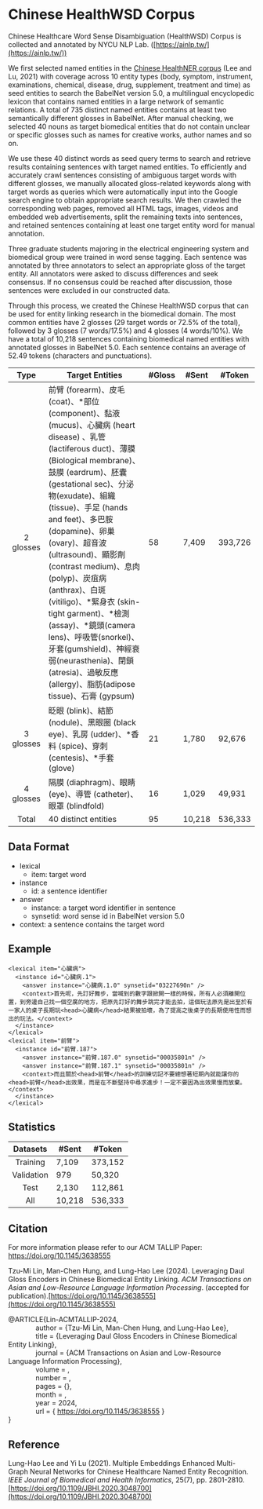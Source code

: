 # Chinese HealthWSD Corpus
Chinese Healthcare Word Sense Disambiguation (HealthWSD) Corpus is collected and annotated by NYCU NLP Lab. ([https://ainlp.tw/](https://ainlp.tw/))

We first selected named entities in the [Chinese HealthNER corpus](https://github.com/NCUEE-NLPLab/Chinese-HealthNER-Corpus) (Lee and Lu, 2021) with coverage across 10 entity types (body, symptom, instrument, examinations, chemical, disease, drug, supplement, treatment and time) as seed entities to search the BabelNet version 5.0, a multilingual encyclopedic lexicon that contains named entities in a large network of semantic relations. A total of 735 distinct named entities contains at least two semantically different glosses in BabelNet. After manual checking, we selected 40 nouns as target biomedical entities that do not contain unclear or specific glosses such as names for creative works, author names and so on.

We use these 40 distinct words as seed query terms to search and retrieve results containing sentences with target named entities. To efficiently and accurately crawl sentences consisting of ambiguous target words with different glosses, we manually allocated gloss-related keywords along with target words as queries which were automatically input into the Google search engine to obtain appropriate search results. We then crawled the corresponding web pages, removed all HTML tags, images, videos and embedded web advertisements, split the remaining texts into sentences, and retained sentences containing at least one target entity word for manual annotation.

Three graduate students majoring in the electrical engineering system and biomedical group were trained in word sense tagging. Each sentence was annotated by three annotators to select an appropriate gloss of the target entity. All annotators were asked to discuss differences and seek consensus. If no consensus could be reached after discussion, those sentences were excluded in our constructed data. 

Through this process, we created the Chinese HealthWSD corpus that can be used for entity linking research in the biomedical domain. The most common entities have 2 glosses (29 target words or 72.5% of the total), followed by 3 glosses (7 words/17.5%) and 4 glosses (4 words/10%). We have a total of 10,218 sentences containing biomedical named entities with annotated glosses in BabelNet 5.0. Each sentence contains an average of 52.49 tokens (characters and punctuations).

|    Type   | Target Entities                                                                                                                                                                                                                                                                                                                                                                                                                                                                                                                                                               | #Gloss | #Sent  | #Token  |
|:---------:|-------------------------------------------------------------------------------------------------------------------------------------------------------------------------------------------------------------------------------------------------------------------------------------------------------------------------------------------------------------------------------------------------------------------------------------------------------------------------------------------------------------------------------------------------------------------------------|--------|--------|---------|
| 2 glosses | 前臂  (forearm)、皮毛 (coat)、*部位 (component)、黏液 (mucus)、心臟病 (heart disease) 、乳管 (lactiferous duct)、薄膜 (Biological membrane)、鼓膜 (eardrum)、胚囊 (gestational sec)、分泌物(exudate)、組織 (tissue)、手足 (hands and feet)、多巴胺 (dopamine)、卵巢 (ovary)、超音波 (ultrasound)、顯影劑 (contrast medium)、息肉 (polyp)、炭疽病 (anthrax)、白斑 (vitiligo)、*緊身衣 (skin-tight garment)、*檢測(assay)、*鏡頭(camera lens)、呼吸管(snorkel)、牙套(gumshield)、神經衰弱(neurasthenia)、閉鎖 (atresia)、過敏反應(allergy)、脂肪(adipose tissue)、石膏 (gypsum) | 58     | 7,409   | 393,726 |
| 3 glosses | 眨眼 (blink)、結節 (nodule)、黑眼圈 (black eye)、乳房 (udder)、*香料 (spice)、穿刺 (centesis)、*手套 (glove)                                                                                                                                                                                                                                                                                                                                                                                                                                                                  | 21     | 1,780  | 92,676  |
| 4 glosses | 隔膜  (diaphragm)、眼睛 (eye)、導管 (catheter)、眼罩 (blindfold)                                                                                                                                                                                                                                                                                                                                                                                                                                                                                                              | 16     | 1,029  | 49,931  |
| Total     | 40 distinct entities                                                                                                                                                                                                                                                                                                                                                                                                                                                                                                                                                          | 95     | 10,218 | 536,333 |


## Data Format
* lexical
  * item: target word
* instance
  * id: a sentence identifier
* answer
  * instance: a target word identifier in sentence
  * synsetid: word sense id in BabelNet version 5.0
* context: a sentence contains the target word
## Example
```
<lexical item="心臟病">
  <instance id="心臟病.1">
    <answer instance="心臟病.1.0" synsetid="03227690n" />
    <context>首先呢，先訂好舞步，當喊到的數字跟掀開一樣的時候，所有人必須離開位置，到旁邊自己找一個空廣的地方，把原先訂好的舞步跳完才能去拍，這個玩法原先是出至於有一家人的桌子長期玩<head>心臟病</head>結果被拍壞，為了提高之後桌子的長期使用性而想出的玩法。</context>
  </instance>
</lexical>
<lexical item="前臂">
  <instance id="前臂.187">
    <answer instance="前臂.187.0" synsetid="00035801n" />
    <answer instance="前臂.187.1" synsetid="00035801n" />
    <context>而且關於<head>前臂</head>的訓練切記不要總想著短期內就能讓你的<head>前臂</head>出效果，而是在不斷堅持中尋求進步！一定不要因為出效果慢而放棄。</context>
  </instance>
</lexical>
```
## Statistics
|  Datasets  | #Sent  | #Token  |
|:----------:|--------|---------|
|  Training  | 7,109  | 373,152 |
| Validation | 979    | 50,320  |
|    Test    | 2,130  | 112,861 |
| All        | 10,218 | 536,333 |

## Citation

For more information please refer to our ACM TALLIP Paper: https://doi.org/10.1145/3638555

Tzu-Mi Lin, Man-Chen Hung, and Lung-Hao Lee (2024). Leveraging Daul Gloss Encoders in Chinese Biomedical Entity Linking. *ACM Transactions on Asian and Low-Resource Language Information Processing*. (accepted for publication).[https://doi.org/10.1145/3638555](https://doi.org/10.1145/3638555)

@ARTICLE{Lin-ACMTALLIP-2024,<br>
&emsp;&emsp;&emsp;&emsp;author  = {Tzu-Mi Lin, Man-Chen Hung, and Lung-Hao Lee},<br>
&emsp;&emsp;&emsp;&emsp;title   = {Leveraging Daul Gloss Encoders in Chinese Biomedical Entity Linking},<br>
&emsp;&emsp;&emsp;&emsp;journal = {ACM Transactions on Asian and Low-Resource Language Information Processing},<br>
&emsp;&emsp;&emsp;&emsp;volume  = ,<br>
&emsp;&emsp;&emsp;&emsp;number  = ,<br>
&emsp;&emsp;&emsp;&emsp;pages   = {},<br>
&emsp;&emsp;&emsp;&emsp;month   = ,<br>
&emsp;&emsp;&emsp;&emsp;year    = 2024,<br>
&emsp;&emsp;&emsp;&emsp;url     = { https://doi.org/10.1145/3638555 }<br>
}   

## Reference

Lung-Hao Lee and Yi Lu (2021). Multiple Embeddings Enhanced Multi-Graph Neural Networks for Chinese Healthcare Named Entity Recognition. *IEEE Journal of Biomedical and Health Informatics*, 25(7), pp. 2801-2810. [https://doi.org/10.1109/JBHI.2020.3048700](https://doi.org/10.1109/JBHI.2020.3048700)

